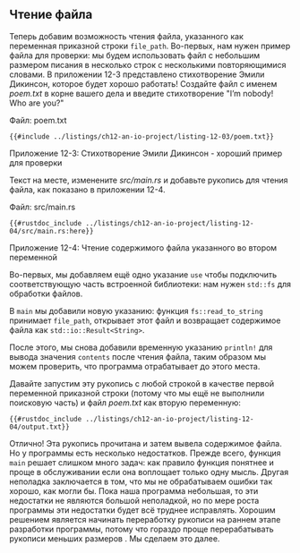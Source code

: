 ## Чтение файла

Теперь добавим возможность чтения файла, указанного как переменная приказной строки `file_path`. Во-первых, нам нужен пример файла для проверки: мы будем использовать файл с небольшим размером писания в несколько строк с несколькими повторяющимися словами. В приложении 12-3 представлено стихотворение Эмили Дикинсон, которое будет хорошо работать! Создайте файл с именем *poem.txt* в корне вашего дела и введите стихотворение "I’m nobody! Who are you?"

<span class="filename">Файл: poem.txt</span>

```text
{{#include ../listings/ch12-an-io-project/listing-12-03/poem.txt}}
```

<span class="caption">Приложение 12-3: Стихотворение Эмили Дикинсон - хороший пример для проверки</span>

Текст на месте, изменените *src/main.rs* и добавьте рукопись для чтения файла, как показано в приложении 12-4.

<span class="filename">Файл: src/main.rs</span>

```rust,should_panic,noplayground
{{#rustdoc_include ../listings/ch12-an-io-project/listing-12-04/src/main.rs:here}}
```

<span class="caption">Приложение 12-4: Чтение содержимого файла указанного во втором переменной</span>

Во-первых, мы добавляем ещё одно указание `use` чтобы подключить соответствующую часть встроенной библиотеки: нам нужен `std::fs` для обработки файлов.

В `main` мы добавили новую указанию: функция `fs::read_to_string` принимает `file_path`, открывает этот файл и возвращает содержимое файла как `std::io::Result<String>`.

После этого, мы снова добавили временную указанию `println!` для вывода значения `contents` после чтения файла, таким образом мы можем проверить, что программа отрабатывает до этого места.

Давайте запустим эту рукопись с любой строкой в качестве первой переменной приказной строки (потому что мы ещё не выполнили поисковую часть) и файл *poem.txt* как вторую переменную:

```console
{{#rustdoc_include ../listings/ch12-an-io-project/listing-12-04/output.txt}}
```

Отлично! Эта рукопись прочитана и затем вывела содержимое файла. Но у программы есть несколько недостатков. Прежде всего, функция `main` решает слишком много задач: как правило функция понятнее и проще в обслуживании если она воплощает только одну мысль. Другая неполадка заключается в том, что мы не обрабатываем ошибки так хорошо, как могли бы. Пока наша программа небольшая, то эти недостатки не являются большой неполадкой, но по мере роста программы эти недостатки будет всё труднее исправлять. Хорошим решением является начинать переработку рукописи на раннем этапе разработки программы, потому что гораздо проще перерабатывать рукописи меньших размеров . Мы сделаем это далее.
